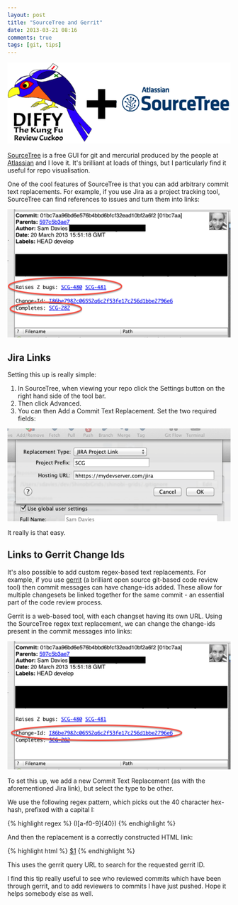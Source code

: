 ```yaml
---
layout: post
title: "SourceTree and Gerrit"
date: 2013-03-21 08:16
comments: true
tags: [git, tips]
---
```


![](/images/2013-03-21-gerrit-sourcetree.png)

[SourceTree](http://sourcetreeapp.com/) is a free GUI for git and mercurial
produced by the people at [Atlassian](http://www.atlassian.com/) and I love it.
It's brilliant at loads of things, but I particularly find it useful for repo
visualisation.



One of the cool features of SourceTree is that you can add arbitrary commit text
replacements. For example, if you use Jira as a project tracking tool, SourceTree
can find references to issues and turn them into links:

![](/images/2013-03-21-jira-commit-message.png)

<!-- more -->

## Jira Links

Setting this up is really simple:

1. In SourceTree, when viewing your repo click the Settings button on the right
hand side of the tool bar.
2. Then click Advanced.
3. You can then Add a Commit Text Replacement. Set the two required fields:

![](/images/2013-03-21-jira-link.png)


It really is that easy.


## Links to Gerrit Change Ids

It's also possible to add custom regex-based text replacements. For example, if
you use [gerrit](https://code.google.com/p/gerrit/) (a brilliant open source
git-based code review tool) then commit messages can have change-ids added. These
allow for multiple changesets be linked together for the same commit - an essential
part of the code review process.

Gerrit is a web-based tool, with each changset having its own URL. Using the
SourceTree regex text replacement, we can change the change-ids present in the
commit messages into links:

![](/images/2013-03-21-gerrit-commit-message.png)

To set this up, we add a new Commit Text Replacement (as with the aforementioned
Jira link), but select the type to be other.

We use the following regex pattern, which picks out the 40 character hex-hash,
prefixed with a capital I:

{% highlight regex %}
(I[a-f0-9]{40})
{% endhighlight %}

And then the replacement is a correctly constructed HTML link:

{% highlight html %}
<a href="https://ourdevserver.com/gerrit/#/q/$1,n,z">$1</a>
{% endhighlight %}

This uses the gerrit query URL to search for the requested gerrit ID.

I find this tip really useful to see who reviewed commits which have been through
gerrit, and to add reviewers to commits I have just pushed. Hope it helps somebody
else as well.
